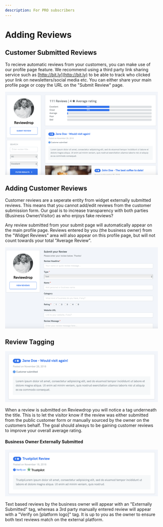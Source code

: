 ```yaml
---
description: For PRO subscribers
---
```


# Adding Reviews

## Customer Submitted Reviews

To recieve automatic reviews from your customers, you can make use of our profile page feature. We recommend using a third party link sharing service such as [http://bit.ly](http://bit.ly) to be able to track who clicked your link on newsletters/social media etc. You can either share your main profile page or copy the URL on the "Submit Review" page.

![Your main profile review page](../.gitbook/assets/screenshot-2018-12-02-at-18.57.25.png)

## Adding Customer Reviews

Customer reviews are a seperate entity from widget externally submitted reviews. This means that you cannot add/edit reviews from the customer submission form. Our goal is to increase transparency with both parties \(Business Owner/Visitor\) as who enjoys fake reviews? 

Any review submitted from your submit page will automatically appear on the main profile page. Reviews entered by you \(the business owner\) from the "Widget Reviews" area will also appear on this profile page, but will not count towards your total "Average Review". 

![](../.gitbook/assets/screenshot-2018-12-02-at-19.00.56.png)

## Review Tagging

![](../.gitbook/assets/screenshot-2018-12-02-at-19.02.39.png)

When a review is submitted on Reviewdrop you will notice a tag underneath the title. This is to let the visitor know if the review was either submitted from the public customer form or manually sourced by the owner on the customers behalf. The goal should always to be gaining customer reviews to improve your overall average rating.

#### Business Owner Externally Submitted

![](../.gitbook/assets/screenshot-2018-12-02-at-19.04.46.png)

Text based reviews by the business owner will appear with an "Externally Submitted" tag, whereas a 3rd party manually entered review will appear with a "Verify on \[platform logo\]" tag. It is up to you as the owner to ensure both text reviews match on the external platform.

